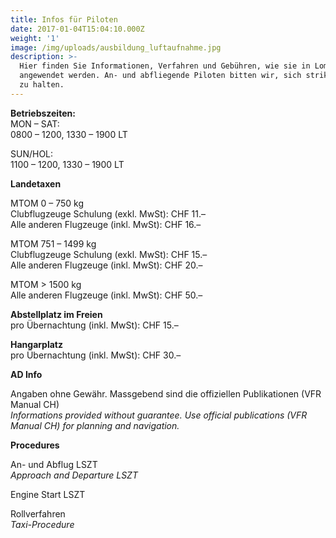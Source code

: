 ```yaml
---
title: Infos für Piloten
date: 2017-01-04T15:04:10.000Z
weight: '1'
image: /img/uploads/ausbildung_luftaufnahme.jpg
description: >-
  Hier finden Sie Informationen, Verfahren und Gebühren, wie sie in Lommis LSZT
  angewendet werden. An- und abfliegende Piloten bitten wir, sich strikt daran
  zu halten.
---
```

**Betriebszeiten:**\
MON – SAT: \
0800 – 1200, 1330 – 1900 LT

SUN/HOL: \
1100 – 1200, 1330 – 1900 LT

**Landetaxen**

MTOM 0 – 750 kg\
Clubflugzeuge Schulung (exkl. MwSt): CHF 11.–\
Alle anderen Flugzeuge (inkl. MwSt): CHF 16.–

MTOM 751 – 1499 kg\
Clubflugzeuge Schulung (exkl. MwSt): CHF 15.–\
Alle anderen Flugzeuge (inkl. MwSt): CHF 20.–

MTOM > 1500 kg\
Alle anderen Flugzeuge (inkl. MwSt): CHF 50.–

**Abstellplatz im Freien**\
pro Übernachtung (inkl. MwSt): CHF 15.– 	

**Hangarplatz**\
pro Übernachtung (inkl. MwSt): CHF 30.– 	

**AD Info**

Angaben ohne Gewähr. Massgebend sind die offiziellen Publikationen (VFR Manual CH)\
_Informations provided without guarantee. Use official publications (VFR Manual CH) for planning and navigation._

**Procedures**

An- und Abflug LSZT\
_Approach and Departure LSZT_

Engine Start LSZT

Rollverfahren\
_Taxi-Procedure_
